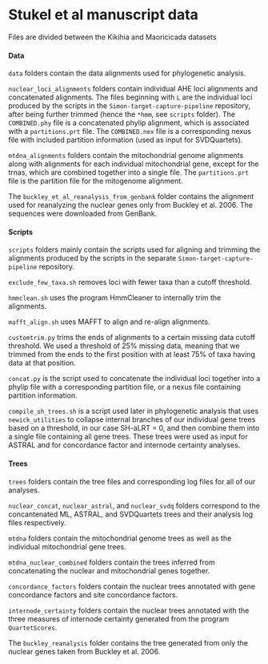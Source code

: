 # Stukel et al manuscript data

Files are divided between the Kikihia and Maoricicada datasets

#### Data
`data` folders contain the data alignments used for phylogenetic analysis. 

`nuclear_loci_alignments` folders contain individual AHE loci alignments and concatenated alignments. The files beginning with `L` are the individual loci produced by the scripts in the `Simon-target-capture-pipeline` repository, after being further trimmed (hence the `*hmm`, see `scripts` folder). The `COMBINED.phy` file is a concatenated phylip alignment, which is associated with a `partitions.prt` file. The `COMBINED.nex` file is a corresponding nexus file with included partition information (used as input for SVDQuartets).

`mtdna_alignments` folders contain the mitochondrial genome alignments along with alignments for each individual mitochondrial gene, except for the trnas, which are combined together into a single file. The `partitions.prt` file is the partition file for the mitogenome alignment.

The `buckley_et_al_reanalysis_from_genbank` folder contains the alignment used for reanalyzing the nuclear genes only from Buckley et al. 2006. The sequences were downloaded from GenBank.

#### Scripts
`scripts` folders mainly contain the scripts used for aligning and trimming the alignments produced by the scripts in the separate `Simon-target-capture-pipeline` repository.

`exclude_few_taxa.sh` removes loci with fewer taxa than a cutoff threshold.

`hmmclean.sh` uses the program HmmCleaner to internally trim the alignments.

`mafft_align.sh` uses MAFFT to align and re-align alignments.

`customtrim.py` trims the ends of alignments to a certain missing data cutoff threshold. We used a threshold of 25% missing data, meaning that we trimmed from the ends to the first position with at least 75% of taxa having data at that position.

`concat.py` is the script used to concatenate the individual loci together into a phylip file with a corresponding partition file, or a nexus file containing partition information.

`compile_sh_trees.sh` is a script used later in phylogenetic analysis that uses `newick_utilities` to collapse internal branches of our individual gene trees based on a threshold, in our case SH-aLRT = 0, and then combine them into a single file containing all gene trees. These trees were used as input for ASTRAL and for concordance factor and internode certainty analyses.

#### Trees
`trees` folders contain the tree files and corresponding log files for all of our analyses.

`nuclear_concat`, `nuclear_astral`, and `nuclear_svdq` folders correspond to the concantenated ML, ASTRAL, and SVDQuartets trees and their analysis log files respectively.

`mtdna` folders contain the mitochondrial genome trees as well as the individual mitochondrial gene trees.

`mtdna_nuclear_combined` folders contain the trees inferred from concatenating the nuclear and mitochondrial genes together.

`concordance_factors` folders contain the nuclear trees annotated with gene concordance factors and site concordance factors.

`internode_certainty` folders contain the nuclear trees annotated with the three measures of internode certainty generated from the program `QuartetScores`.

The `buckley_reanalysis` folder contains the tree generated from only the nuclear genes taken from Buckley et al. 2006.

